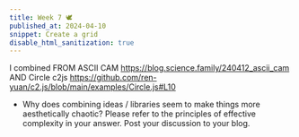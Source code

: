 ```yaml
---
title: Week 7 🕊
published_at: 2024-04-10
snippet: Create a grid
disable_html_sanitization: true
---
```

I combined FROM ASCII CAM https://blog.science.family/240412_ascii_cam AND Circle c2js https://github.com/ren-yuan/c2.js/blob/main/examples/Circle.js#L10

<!-- Import the c2.js library -->
<script src="/script/c2.min.js"></script>
<script src="/script/c2.js"></script>

<!-- The canvas to render the c2 animation -->
<canvas id="c2"></canvas>

<!-- The div to show the ASCII cam version of the c2 animation -->
<div id="ascii_div"></div>

<script>

    // Initialise a c2.renderer on the <canvas> element
	const renderer = new c2.Renderer (document.getElementById ('c2'));
	resize ()
    renderer.background ('333333')
	let random = new c2.Random ()

     // The class definition for a "circle"
    class Agent extends c2.Circle {
        constructor () {
			let x = random.next (renderer.width) 
            // x-coordinate of the centre
			let y = random.next (renderer.height)
            // y-coordinate of the centre
			let r = random.next(renderer.width/4)
            // radius
			super (x,y,r)
            this.vx = random.next (-2, 2)
            // x-velocity
			this.vy = random.next (-2, 2)
            // y-velocty
			this.color = c2.Color.hsl(random.next(0, 30), random.next(30, 60), random.next(20, 100))
            // color of the circle
      	}
        update() {
	 		this.p.x += this.vx
	     	this.p.y += this.vy
            if (this.p.x < this.r) {

                // If the circle hits the left boundary of the canvas
			    this.p.x = this.r;
			    this.vx *= -1;
			} else if (this.p.x > renderer.width-this.r) {

                // If the circle hits the right boundary of the canvas
			    this.p.x = renderer.width-this.r;
			    this.vx *= -1;
			}
			if (this.p.y < this.r) {

                // If the circle hits the upper boundary of the canvas
			    this.p.y = this.r;
			    this.vy *= -1;
			} else if (this.p.y > renderer.height-this.r) {
                
                // If the circle hits the lower boundary of the canvas
			    this.p.y = renderer.height-this.r;
			    this.vy *= -1;
			}
		}
        display(){ // Draw the circle
		    renderer.stroke(false);
		    renderer.fill(this.color);
		    renderer.circle(this);
		}
	}
    
    // Create 10 circles
    let agents = new Array (10)
	for (let i = 0; i < agents.length; i++) agents[i] = new Agent ()

    // Initialise the ASCII characters and get the <div> for rendering ASCII cam
    const chars = "¶Ñ@%&∆∑∫#Wß¥$£√?!†§ºªµ¢çø∂æåπ*™≤≥≈∞~,.…_¬“‘˚`˙"
	const div = document.getElementById (`ascii_div`)
	div.style.fontFamily = `monospace`
	div.style.textAlign = `center`

    // Repeatedly draw the 10 circles and update their new locations according to their x-velocity and y-velocity

    renderer.draw (() => {
		renderer.clear ()
        for (let i = 0; i < agents.length; i++) {
            agents[i].update () // Calculate the circle's new position based on vx and vy

            agents[i].display() // Draw the circle at the new position
        }


        // Handling intersection between circles: draw lines connecting the intersection points
        for (let i = 0; i < agents.length-1; i++) {
            for (let j = i+1; j < agents.length; j++) {
                let points = agents[i].intersection(agents[j]);

                // If 2 circles are intersected
                if(points!=null){

                    // Set color, thickness and draw the line to connect 2 intersection points
                    let c = c2.Color.lerp(agents[i].color, agents[j].color, .5);
                    renderer.stroke(c);
                    renderer.lineWidth(2);
                    renderer.line(points[0].x, points[0].y, points[1].x, points[1].y);

                    // Set color, thickness and draw the dots at 2 intersection points
                    renderer.stroke('#333333');
                    renderer.lineWidth(5);
                    renderer.point(points[0]);
                    renderer.point(points[1]);
                }
            }
        }
        // Convert the c2.js animation to ASCII cam
        const w = renderer.canvas.width
        const h = renderer.canvas.height
        const pixels = renderer.context.getImageData (0, 0, w, h).data
        // Get the image data

        let ascii_img = ``
        for (let y = 0; y < renderer.canvas.height; y += 22) {
            for (let x = 0; x < renderer.canvas.width; x += 10) {
                const i = (y * renderer.canvas.width + x) * 4
                const r = pixels[i]  // Red
                const g = pixels[i + 1] // Green
                const b = pixels[i + 2] // Blue
                const br = (r * g * b / 16581376) ** 0.1 // Brightness value

                const char_i = Math.floor (br * chars.length) 
                // Determine the corresponding character from the charset based on brightness

                ascii_img += chars[char_i]
                // Append the selected character to the ASCII image string
            }
            ascii_img += `\n`
        }

        // Update the text content of a designated div to show the ASCII image

        div.innerText = ascii_img
	})
    function resize () {
        let parent = renderer.canvas.parentElement
        renderer.size(parent.clientWidth, parent.clientWidth / 16 * 9)
    }
</script>


- Why does combining ideas / libraries seem to make things more aesthetically chaotic?  Please refer to the principles of effective complexity in your answer.  Post your discussion to your blog.
